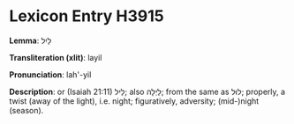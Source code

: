 # Lexicon Entry H3915

**Lemma**: לַיִל

**Transliteration (xlit)**: layil

**Pronunciation**: lah'-yil

**Description**:
or (Isaiah 21:11) לֵיל; also לַיְלָה; from the same as לוּל; properly, a twist (away of the light), i.e. night; figuratively, adversity; (mid-)night (season).

